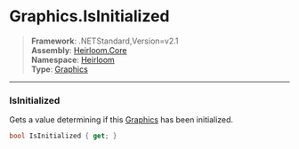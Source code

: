# Graphics.IsInitialized

> **Framework**: .NETStandard,Version=v2.1  
> **Assembly**: [Heirloom.Core][0]  
> **Namespace**: [Heirloom][0]  
> **Type**: [Graphics][1]

--------------------------------------------------------------------------------

### IsInitialized

Gets a value determining if this [Graphics][1] has been initialized.

```cs
bool IsInitialized { get; }
```

[0]: ../Heirloom.Core.md
[1]: Heirloom.Graphics.md
